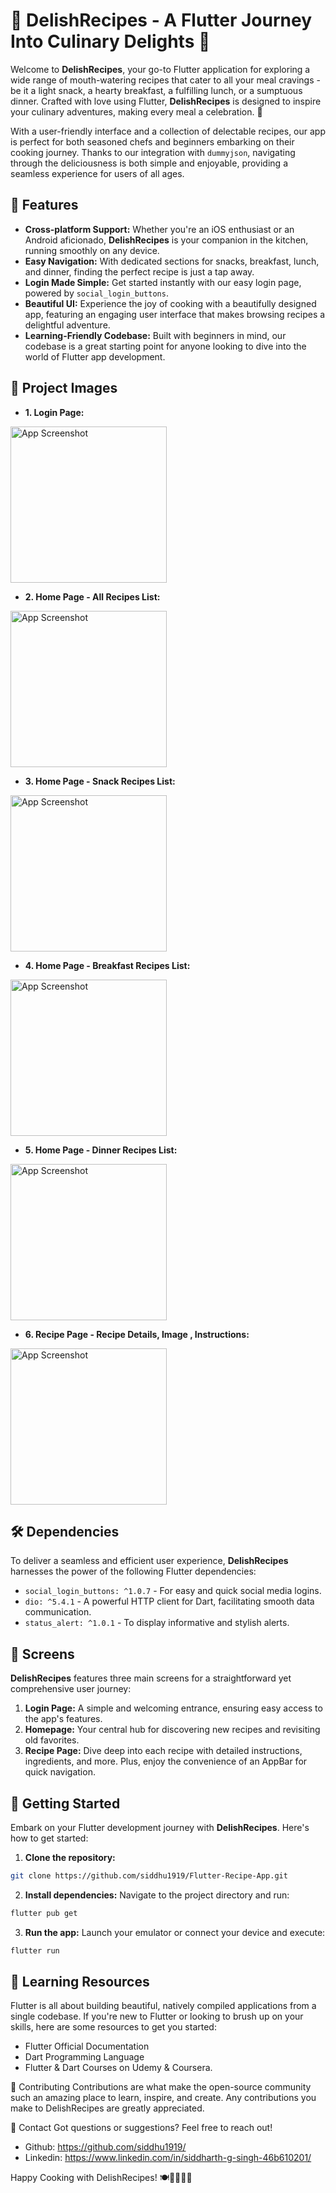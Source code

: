 # 🍲 DelishRecipes - A Flutter Journey Into Culinary Delights 🍳

Welcome to **DelishRecipes**, your go-to Flutter application for exploring a wide range of mouth-watering recipes that cater to all your meal cravings - be it a light snack, a hearty breakfast, a fulfilling lunch, or a sumptuous dinner. Crafted with love using Flutter, **DelishRecipes** is designed to inspire your culinary adventures, making every meal a celebration. 🎉

With a user-friendly interface and a collection of delectable recipes, our app is perfect for both seasoned chefs and beginners embarking on their cooking journey. Thanks to our integration with `dummyjson`, navigating through the deliciousness is both simple and enjoyable, providing a seamless experience for users of all ages.

## 🚀 Features

- **Cross-platform Support:** Whether you're an iOS enthusiast or an Android aficionado, **DelishRecipes** is your companion in the kitchen, running smoothly on any device.
- **Easy Navigation:** With dedicated sections for snacks, breakfast, lunch, and dinner, finding the perfect recipe is just a tap away.
- **Login Made Simple:** Get started instantly with our easy login page, powered by `social_login_buttons`.
- **Beautiful UI:** Experience the joy of cooking with a beautifully designed app, featuring an engaging user interface that makes browsing recipes a delightful adventure.
- **Learning-Friendly Codebase:** Built with beginners in mind, our codebase is a great starting point for anyone looking to dive into the world of Flutter app development.

## 🦄 Project Images
- **1. Login Page:**
<img src="https://github.com/siddhu1919/Flutter-Recipe-App/assets/85176765/51405612-e5a8-410a-8a8b-797da035ef3c" alt="App Screenshot" width="250"/>

- **2. Home Page - All Recipes List:**
<img src="https://github.com/siddhu1919/Flutter-Recipe-App/assets/85176765/e10685a2-5c05-499f-a63a-8e86ce1c8431" alt="App Screenshot" width="250"/>

- **3. Home Page - Snack Recipes List:**
<img src="https://github.com/siddhu1919/Flutter-Recipe-App/assets/85176765/87f31758-6a14-48f9-816e-6bd6085f9e0b" alt="App Screenshot" width="250"/>

- **4. Home Page - Breakfast Recipes List:**
<img src="https://github.com/siddhu1919/Flutter-Recipe-App/assets/85176765/1038cad4-e284-4b2b-962d-24ebd269f148" alt="App Screenshot" width="250"/>

- **5. Home Page - Dinner Recipes List:**
<img src="https://github.com/siddhu1919/Flutter-Recipe-App/assets/85176765/c7fbd950-6643-4970-9ba1-6dfaf2e683ad" alt="App Screenshot" width="250"/>

- **6. Recipe Page - Recipe Details, Image , Instructions:**
<img src="https://github.com/siddhu1919/Flutter-Recipe-App/assets/85176765/6ac758df-ac1d-4fb7-879c-0682a1fa8ab1" alt="App Screenshot" width="250"/>


## 🛠️ Dependencies

To deliver a seamless and efficient user experience, **DelishRecipes** harnesses the power of the following Flutter dependencies:

- `social_login_buttons: ^1.0.7` - For easy and quick social media logins.
- `dio: ^5.4.1` - A powerful HTTP client for Dart, facilitating smooth data communication.
- `status_alert: ^1.0.1` - To display informative and stylish alerts.

## 📱 Screens

**DelishRecipes** features three main screens for a straightforward yet comprehensive user journey:

1. **Login Page:** A simple and welcoming entrance, ensuring easy access to the app's features.
2. **Homepage:** Your central hub for discovering new recipes and revisiting old favorites.
3. **Recipe Page:** Dive deep into each recipe with detailed instructions, ingredients, and more. Plus, enjoy the convenience of an AppBar for quick navigation.

## 🔧 Getting Started

Embark on your Flutter development journey with **DelishRecipes**. Here's how to get started:

1. **Clone the repository:**

```bash
git clone https://github.com/siddhu1919/Flutter-Recipe-App.git
```

2. **Install dependencies:**
   Navigate to the project directory and run:

```bash
flutter pub get
```

3. **Run the app:**
   Launch your emulator or connect your device and execute:

```bash
flutter run

```

## 📖 Learning Resources

Flutter is all about building beautiful, natively compiled applications from a single codebase. If you're new to Flutter or looking to brush up on your skills, here are some resources to get you started:

- Flutter Official Documentation
- Dart Programming Language
- Flutter & Dart Courses on Udemy & Coursera.

🤝 Contributing
Contributions are what make the open-source community such an amazing place to learn, inspire, and create. Any contributions you make to DelishRecipes are greatly appreciated.

📩 Contact
Got questions or suggestions? Feel free to reach out!

- Github: https://github.com/siddhu1919/
- Linkedin: https://www.linkedin.com/in/siddharth-g-singh-46b610201/

Happy Cooking with DelishRecipes! 🍽️👩‍🍳👨‍🍳
